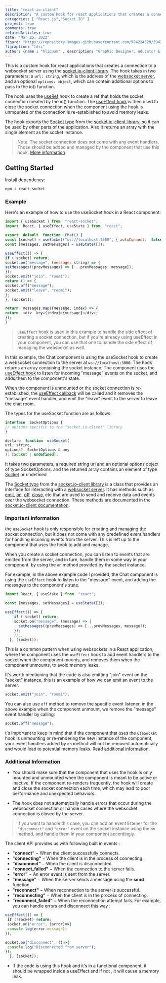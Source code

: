 ```yaml
---
title: "react-io-client"
description: "A custom hook for react applications that creates a connection to a websocket server using the socket.io-client library."
categories: [ "React.js","Socket.IO" ]
project: true 
comments: true
relatedArticles: true
date: "Mar 25, 2022"
figure: "https://repository-images.githubusercontent.com/584224529/39430953-efa7-4b46-b0c7-f89491303b53"
figcaption: "tdsc"
author: {name : "Aliquam" , description: "Graphic Designer, educator & CEO" , image: "/images/authors/aliquam.jpg"}
---
```


This is a custom hook for react applications that creates a connection to a websocket server using the [socket.io-client library](https://socket.io/docs/v4/client-api/). The hook takes in two parameters: a `url: string`, which is the address of the [websocket server](https://socket.io/docs/v4/server-instance/), and an optional `options: object`, which can contain additional options to pass to the io() function.

The hook uses the [useRef](https://reactjs.org/docs/hooks-reference.html#useref) hook to create a ref that holds the socket connection created by the io() function. The [useEffect hook](https://reactjs.org/docs/hooks-effect.html) is then used to close the socket connection when the component using the hook is unmounted or the connection is re-established to avoid memory leaks.

The hook exports the [Socket type](https://socket.io/docs/v4/typescript/#types-for-the-client) from the [socket.io-client library](https://socket.io/docs/v4/client-api/), so it can be used by other parts of the application. Also it returns an array with the single element as the socket instance.

> Note: The socket connection does not come with any event handlers. Those should be added and managed by the component that use this hook. [More information](#additional-information).

## Getting Started

Install dependency:

```bash
npm i react-socket
```

### Example

Here's an example of how to use the useSocket hook in a React component:

```js
import { useSocket } from  "react-socket";
import  React, { useEffect, useState } from  "react";

export  default  function  Chat() {
const [socket] = useSocket("ws://localhost:3000", { autoConnect:  false });
const [messages, setMessages] = useState([]);

useEffect(() => {
if (!socket) return;
socket.on("message", (message: string) => {
setMessages((prevMessages) => [...prevMessages, message]);
});
socket.emit("join", "room1");
return () => {
socket.off("message");
socket.emit("leave", "room1");
};
}, [socket]);

return  messages.map((message, index) => {
return  <div  key={index}>{message}</div>;
});
}
```

> `useEffect` hook is used in this example to handle the side effect of creating a socket connection, but if you're already using useEffect in your component, you can use that one to handle the side effect of managing the websocket as well.

In this example, the Chat component is using the useSocket hook to create a websocket connection to the server at `ws://localhost:3000`. The hook returns an array containing the socket instance. The component uses the [useEffect hook](https://reactjs.org/docs/hooks-effect.html) to listen for incoming "message" events on the socket, and adds them to the component's state.

When the component is unmounted or the socket connection is re-established, the [useEffect callback](https://reactjs.org/docs/hooks-effect.html#effects-with-cleanup) will be called and it removes the "message" event handler, and emit the "leave" event to the server to leave the chat room.

The types for the useSocket function are as follows:

```js
interface  SocketOptions {
// options specific to the "socket.io-client" library
}

declare  function  useSocket(
url: string,
options?: SocketOptions & any
): [Socket | undefined];
```

It takes two parameters, a required string url and an optional options object of type SocketOptions. and the returned array contains an element of type [Socket](https://socket.io/docs/v4/typescript/#types-for-the-client) or undefined

The [Socket type](https://socket.io/docs/v4/typescript/#types-for-the-client) from the [socket.io-client library](https://www.npmjs.com/package/socket.io-client) is a class that provides an interface for interacting with a [websocket server](https://socket.io/docs/v4/server-instance/). It has methods such as [emit](https://socket.io/docs/v4/emitting-events/), [on](https://socket.io/docs/v4/listening-to-events/#socketoneventname-listener), [off](https://socket.io/docs/v4/listening-to-events/#socketoffeventname-listener), [close](https://socket.io/docs/v4/server-api/#serverclosecallback), etc that are used to send and receive data and events over the websocket connection. These methods are documented in the [socket.io-client documentation](https://socket.io/docs/v4/client-api/).

### Important information

the `useSocket` hook is only responsible for creating and managing the socket connection, but it does not come with any predefined event handlers for handling incoming events from the server. This is left up to the component that uses the hook to add and manage.

When you create a socket connection, you can listen to events that are emitted from the server, and in turn, handle them in some way in your component, by using the `on` method provided by the socket instance.

For example, in the above example code I provided, the Chat component is using the `useEffect` hook to listen to the "message" event, and adding the messages to the component's state.

```js
import React, { useState } from  "react";

const [messages, setMessages] = useState([]);

useEffect(() => {
    if (!socket) return;
    socket.on("message", (message) => {
      setMessages((prevMessages) => [...prevMessages, message]);
    });
    //..
  }, [socket]);
```

This is a common pattern when using websockets in a React application, where the component uses the `useEffect` hook to add event handlers to the socket when the component mounts, and removes them when the component unmounts, to avoid memory leaks.

It's worth mentioning that the code is also emitting "join" event on the "socket" instance, this is an example of how we can emit an event to the server.

```js
socket.emit("join", "room1");
```

You can also use `off` method to remove the specific event listener, in the above example when the component unmount, we remove the "message" event handler by calling:

```js
socket.off("message");
```

t's important to keep in mind that if the component that uses the `useSocket` hook is unmounting or re-rendering the new instance of the component, your event handlers added by `on` method will not be removed automatically and would lead to potential memory leaks. Read [additional information](#additional-information).

### Additional Information

* You should make sure that the component that uses the hook is only mounted and unmounted when the component is meant to be active or inactive. If the component re-renders frequently, the hook will create and close the socket connection each time, which may lead to poor performance and unexpected behaviors.

* The hook does not automatically handle errors that occur during the websocket connection or handle cases where the websocket connection is closed by the server.  

> If you want to handle this case, you can add an event listener for the `"disconnect"` and `"error"` event on the socket instance using the `on` method, and handle them in your component accordingly.  

The client API provides us with following built in events :

* **"connect"**  − When the client successfully connects.
* **"connecting"**  − When the client is in the process of connecting.
* **"disconnect"**  − When the client is disconnected.
* **"connect_failed"**  − When the connection to the server fails.
* **"error"**  − An error event is sent from the server.
* **"message"**  − When the server sends a message using the  **send**  function.
* **"reconnect"**  − When reconnection to the server is successful.
* **"reconnecting"**  − When the client is in the process of connecting.
* **"reconnect_failed"**  − When the reconnection attempt fails.
For example, you can handle errors and disconnect this way :

```js
useEffect(() => {
 if (!socket) return;
 socket.on("error", (error)=>{
 console.log(error.message);
});

socket.on("disconnect", ()=>{
 console.log("Disconnected from server");
});
  }, [socket]);
```

* If the code is using this hook and it's in a functional component, it should be wrapped inside a useEffect and if not , it will cause a memory leak.
